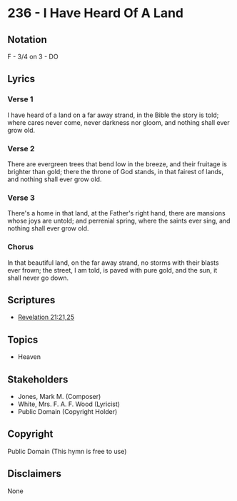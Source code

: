 # 236 - I Have Heard Of A Land

## Notation

F - 3/4 on 3 - DO

## Lyrics

### Verse 1

I have heard of a land on a far away strand, in the Bible the story is told; where cares never come, never darkness nor gloom, and nothing shall ever grow old.

### Verse 2

There are evergreen trees that bend low in the breeze, and their fruitage is brighter than gold; there the throne of God stands, in that fairest of lands, and nothing shall ever grow old.

### Verse 3

There's a home in that land, at the Father's right hand, there are mansions whose joys are untold; and perrenial spring, where the saints ever sing, and nothing shall ever grow old.

### Chorus

In that beautiful land, on the far away strand, no storms with their blasts ever frown; the street, I am told, is paved with pure gold, and the sun, it shall never go down.


## Scriptures

- [Revelation 21:21,25](https://www.biblegateway.com/passage/?search=Revelation%2021%3A21%2C25)

## Topics

- Heaven

## Stakeholders

- Jones, Mark M. (Composer)
- White, Mrs. F. A. F. Wood (Lyricist)
- Public Domain (Copyright Holder)

## Copyright

Public Domain
(This hymn is free to use)

## Disclaimers

None

